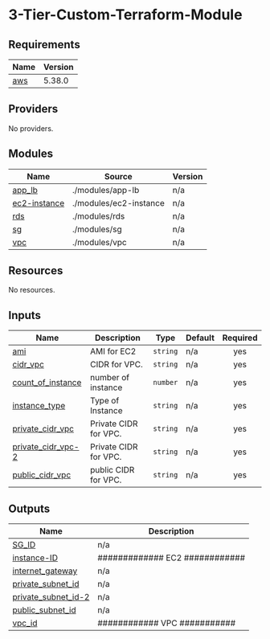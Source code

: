 # 3-Tier-Custom-Terraform-Module

## Requirements

| Name                                                   | Version |
| ------------------------------------------------------ | ------- |
| <a name="requirement_aws"></a> [aws](#requirement_aws) | 5.38.0  |

## Providers

No providers.

## Modules

| Name                                                                    | Source                 | Version |
| ----------------------------------------------------------------------- | ---------------------- | ------- |
| <a name="module_app_lb"></a> [app_lb](#module_app_lb)                   | ./modules/app-lb       | n/a     |
| <a name="module_ec2-instance"></a> [ec2-instance](#module_ec2-instance) | ./modules/ec2-instance | n/a     |
| <a name="module_rds"></a> [rds](#module_rds)                            | ./modules/rds          | n/a     |
| <a name="module_sg"></a> [sg](#module_sg)                               | ./modules/sg           | n/a     |
| <a name="module_vpc"></a> [vpc](#module_vpc)                            | ./modules/vpc          | n/a     |

## Resources

No resources.

## Inputs

| Name                                                                                    | Description           | Type     | Default | Required |
| --------------------------------------------------------------------------------------- | --------------------- | -------- | ------- | :------: |
| <a name="input_ami"></a> [ami](#input_ami)                                              | AMI for EC2           | `string` | n/a     |   yes    |
| <a name="input_cidr_vpc"></a> [cidr_vpc](#input_cidr_vpc)                               | CIDR for VPC.         | `string` | n/a     |   yes    |
| <a name="input_count_of_instance"></a> [count_of_instance](#input_count_of_instance)    | number of instance    | `number` | n/a     |   yes    |
| <a name="input_instance_type"></a> [instance_type](#input_instance_type)                | Type of Instance      | `string` | n/a     |   yes    |
| <a name="input_private_cidr_vpc"></a> [private_cidr_vpc](#input_private_cidr_vpc)       | Private CIDR for VPC. | `string` | n/a     |   yes    |
| <a name="input_private_cidr_vpc-2"></a> [private_cidr_vpc-2](#input_private_cidr_vpc-2) | Private CIDR for VPC. | `string` | n/a     |   yes    |
| <a name="input_public_cidr_vpc"></a> [public_cidr_vpc](#input_public_cidr_vpc)          | public CIDR for VPC.  | `string` | n/a     |   yes    |

## Outputs

| Name                                                                                         | Description                    |
| -------------------------------------------------------------------------------------------- | ------------------------------ |
| <a name="output_SG_ID"></a> [SG_ID](#output_SG_ID)                                           | n/a                            |
| <a name="output_instance-ID"></a> [instance-ID](#output_instance-ID)                         | ############# EC2 ############ |
| <a name="output_internet_gateway"></a> [internet_gateway](#output_internet_gateway)          | n/a                            |
| <a name="output_private_subnet_id"></a> [private_subnet_id](#output_private_subnet_id)       | n/a                            |
| <a name="output_private_subnet_id-2"></a> [private_subnet_id-2](#output_private_subnet_id-2) | n/a                            |
| <a name="output_public_subnet_id"></a> [public_subnet_id](#output_public_subnet_id)          | n/a                            |
| <a name="output_vpc_id"></a> [vpc_id](#output_vpc_id)                                        | ############ VPC ###########   |
